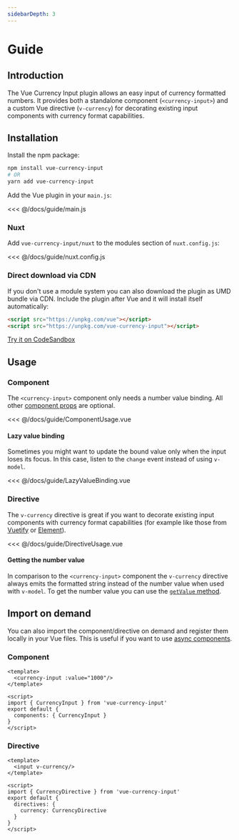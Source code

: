 ```yaml
---
sidebarDepth: 3
---
```


# Guide

## Introduction
The Vue Currency Input plugin allows an easy input of currency formatted numbers. 
It provides both a standalone component (`<currency-input>`) and a custom Vue directive (`v-currency`) for decorating existing input components with currency format capabilities.

## Installation
Install the npm package:
``` bash
npm install vue-currency-input 
# OR 
yarn add vue-currency-input
```

Add the Vue plugin in your `main.js`:

<<< @/docs/guide/main.js

### Nuxt
Add `vue-currency-input/nuxt` to the modules section of `nuxt.config.js`:

<<< @/docs/guide/nuxt.config.js

### Direct download via CDN
If you don't use a module system you can also download the plugin as UMD bundle via CDN. 
Include the plugin after Vue and it will install itself automatically:

```html
<script src="https://unpkg.com/vue"></script>
<script src="https://unpkg.com/vue-currency-input"></script>
```

[Try it on CodeSandbox](https://codesandbox.io/s/vue-currency-input-direct-browser-usage-yjtci?fontsize=14)

## Usage
### Component
The `<currency-input>` component only needs a number value binding. All other [component props](/config/) are optional.

<<< @/docs/guide/ComponentUsage.vue

#### Lazy value binding
Sometimes you might want to update the bound value only when the input loses its focus. In this case, listen to the `change` event instead of using `v-model`.

<<< @/docs/guide/LazyValueBinding.vue

### Directive
The `v-currency` directive is great if you want to decorate existing input components with currency format capabilities (for example like those from [Vuetify](https://vuetifyjs.com/en/components/text-fields) or [Element](https://element.eleme.io/#/en-US/component/input)).

<<< @/docs/guide/DirectiveUsage.vue

#### Getting the number value
In comparison to the `<currency-input>` component the `v-currency` directive always emits the formatted string instead of the number value when used with `v-model`. 
To get the number value you can use the [`getValue` method](/api/#getvalue).

## Import on demand
You can also import the component/directive on demand and register them locally in your Vue files. 
This is useful if you want to use [async components](https://vuejs.org/v2/guide/components-dynamic-async.html#Async-Components).

### Component
```vue
<template>
  <currency-input :value="1000"/>
</template>

<script>
import { CurrencyInput } from 'vue-currency-input'
export default {
  components: { CurrencyInput }
}
</script>
```

### Directive
```vue
<template>
  <input v-currency/>
</template>

<script>
import { CurrencyDirective } from 'vue-currency-input'
export default {
  directives: {
    currency: CurrencyDirective
  }
}
</script>

```
